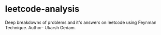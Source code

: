 # leetcode-analysis
Deep breakdowns of problems and it's answers on leetcode using Feynman Technique.
Author- Ukarsh Gedam.
